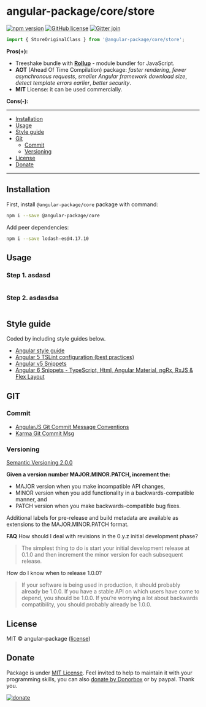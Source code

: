# angular-package/core/store

[![npm version](https://badge.fury.io/js/%40angular-package%2Fcore.svg)](https://badge.fury.io/js/%40angular-package%2Fcore)
[![GitHub license](https://img.shields.io/github/license/angular-package/angular-package.svg)](https://github.com/angular-package/angular-package/blob/master/LICENSE)
[![Gitter join](https://img.shields.io/gitter/room/nwjs/nw.js.svg)](https://gitter.im/angularpackage/core)

```typescript
import { StoreOriginalClass } from '@angular-package/core/store';
```

**Pros(+):**

* Treeshake bundle with **[Rollup][424]** - module bundler for JavaScript.
* **AOT** (Ahead Of Time Compilation) package: *faster rendering*, *fewer asynchronous requests*, *smaller Angular framework download size*, *detect template errors earlier*, *better security*.
* **MIT** License: it can be used commercially.

**Cons(-):**

----

* [Installation](#installation)
* [Usage](#usage)
* [Style guide](#style-guide)
* [Git](#git)
  * [Commit](#commit)
  * [Versioning](#versioning)
* [License](#license)
* [Donate](#donate)

----

## Installation

First, install `@angular-package/core` package with command:

```bash
npm i --save @angular-package/core
```

Add peer dependencies:

```bash
npm i --save lodash-es@4.17.10
```

## Usage

### Step 1. asdasd

```typescript
```

### Step 2. asdasdsa

```typescript
```

## Style guide

Coded by including style guides below.

* [Angular style guide][427]
* [Angular 5 TSLint configuration (best practices)][428]
* [Angular v5 Snippets][429]
* [Angular 6 Snippets - TypeScript, Html, Angular Material, ngRx, RxJS & Flex Layout][430]

## GIT

### Commit

* [AngularJS Git Commit Message Conventions][425]
* [Karma Git Commit Msg](426)

### Versioning

[Semantic Versioning 2.0.0][431]

**Given a version number MAJOR.MINOR.PATCH, increment the:**

* MAJOR version when you make incompatible API changes,
* MINOR version when you add functionality in a backwards-compatible manner, and
* PATCH version when you make backwards-compatible bug fixes.

Additional labels for pre-release and build metadata are available as extensions to the MAJOR.MINOR.PATCH format.

**FAQ**
How should I deal with revisions in the 0.y.z initial development phase?
>The simplest thing to do is start your initial development release at 0.1.0 and then increment the minor version for each subsequent release.

How do I know when to release 1.0.0?

>If your software is being used in production, it should probably already be 1.0.0. If you have a stable API on which users have come to depend, you should be 1.0.0. If you’re worrying a lot about backwards compatibility, you should probably already be 1.0.0.

## License

MIT © angular-package ([license][432])

## Donate

Package is under [MIT License][432]. Feel invited to help to maintain it with your programming skills, you can also [donate by Donorbox][27] or by paypal. Thank you.

[![donate](https://www.paypalobjects.com/en_US/i/btn/btn_donateCC_LG.gif)](https://www.paypal.com/cgi-bin/webscr?cmd=_s-xclick&hosted_button_id=V98VLPSG6NQA6)

[0]: x
[1]: x
[2]: x

[27]: https://donorbox.org/help-creating-open-source-software
[424]: https://rollupjs.org/#introduction
[425]: https://gist.github.com/stephenparish/9941e89d80e2bc58a153
[426]: http://karma-runner.github.io/0.10/dev/git-commit-msg.html
[427]: https://angular.io/docs/ts/latest/guide/style-guide.html
[428]: https://gist.github.com/stas-kh/2fc80c11c6db0fc4c64354400e29a2b8
[429]: https://marketplace.visualstudio.com/items?itemName=Mikael.Angular-BeastCode
[430]: https://marketplace.visualstudio.com/items?itemName=johnpapa.Angular2
[431]: http://semver.org/
[432]: https://github.com/angular-package/angular-package/blob/master/LICENSE
[433]: https://developer.mozilla.org/en-US/docs/Web/API/HTMLElement
[434]: https://angular.io/api/core/ChangeDetectorRef
[435]: https://angular.io/api/core/testing/TestModuleMetadata
[436]: https://angular.io/api/core/Type
